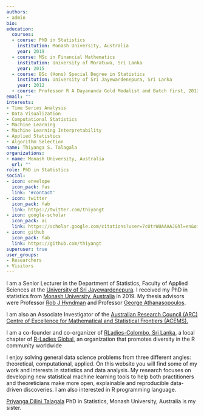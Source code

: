 ```yaml
---
authors:
- admin
bio: 
education:
  courses:
  - course: PhD in Statistics
    institution: Monash University, Australia
    year: 2019
  - course: MSc in Financial Mathematics
    institution: University of Moratuwa, Sri Lanka
    year: 2015
  - course: BSc (Hons) Special Degree in Statistics
    institution: University of Sri Jayewardenepura, Sri Lanka
    year: 2012
  - course: Professor R A Dayananda Gold Medalist and Batch first, 2012
email: ""
interests:
- Time Series Analysis
- Data Visualization
- Computational Statistics
- Machine Learning
- Machine Learning Interpretability
- Applied Statistics
- Algorithm Selection
name: Thiyanga S. Talagala
organizations:
- name: Monash University, Australia
  url: ""
role: PhD in Statistics
social:
- icon: envelope
  icon_pack: fas
  link: '#contact'
- icon: twitter
  icon_pack: fab
  link: https://twitter.com/thiyangt
- icon: google-scholar
  icon_pack: ai
  link: https://scholar.google.com/citations?user=7cUtrWUAAAAJ&hl=en&oi=ao
- icon: github
  icon_pack: fab
  link: https://github.com/thiyangt
superuser: true
user_groups:
- Researchers
- Visitors
---
```



I am a Senior Lecturer in the Department of Statistics, Faculty of Applied Sciences at the [University of Sri Jayewardenepura](http://science.sjp.ac.lk/). I received my PhD in statistics from [Monash University, Australia](https://www.monash.edu/) in 2019. My thesis advisors were Professor [Rob J Hyndman](https://robjhyndman.com/hyndsight/) and Professor [George Athanasopoulos](https://research.monash.edu/en/persons/george-athanasopoulos). 

I am also an Associate Investigator of the [Australian Research Council (ARC) Centre of Excellence for Mathematical and Statistical Frontiers (ACEMS).](https://acems.org.au/home)

I am a co-founder and co-organizer of [RLadies-Colombo, Sri Lanka](https://github.com/thiyangt/covid19srilanka), a local chapter of [R-Ladies Global](https://rladies.org/), an organization that promotes diversity in the R community worldwide

I enjoy solving general data science problems from three different angles: theoretical, computational, applied. On this website you will find some of my work and interests in statistics and data analysis. My research focuses on developing new statistical machine learning tools to help both practitioners and theoreticians make more open, explainable and reproducible data-driven discoveries. I am also interested in R programming language.

[Priyanga Dilini Talagala](https://prital.netlify.com/)  PhD in Statistics, Monash University, Australia is my sister.


